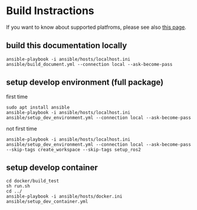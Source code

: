 # Build Instractions

If you want to know about supported platfroms, please see also [this page](supported_platforms.md).

## build this documentation locally
```
ansible-playbook -i ansible/hosts/localhost.ini ansible/build_document.yml --connection local --ask-become-pass
```


## setup develop environment (full package)

first time
```
sudo apt install ansible
ansible-playbook -i ansible/hosts/localhost.ini ansible/setup_dev_environment.yml --connection local --ask-become-pass
```

not first time
```
ansible-playbook -i ansible/hosts/localhost.ini ansible/setup_dev_environment.yml --connection local --ask-become-pass --skip-tags create_workspace --skip-tags setup_ros2
```

## setup develop container

```
cd docker/build_test
sh run.sh
cd ../
ansible-playbook -i ansible/hosts/docker.ini ansible/setup_dev_container.yml
```
